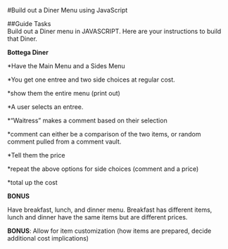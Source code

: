 #Build out a Diner Menu using JavaScript  

##Guide Tasks  
Build out a Diner menu in JAVASCRIPT. Here are your instructions to build that Diner.  

**Bottega Diner**  

*Have the Main Menu and a Sides Menu  

*You get one entree and two side choices at regular cost.  

*show them the entire menu (print out)  

*A user selects an entree.  

*“Waitress” makes a comment based on their selection  

*comment can either be a comparison of the two items, or random comment pulled from a comment vault.  

*Tell them the price  

*repeat the above options for side choices (comment and a price)  

*total up the cost  

**BONUS**  

Have breakfast, lunch, and dinner menu. Breakfast has different items, lunch and dinner have the same items but are different prices.  

**BONUS**: Allow for item customization (how items are prepared, decide additional cost implications)  
